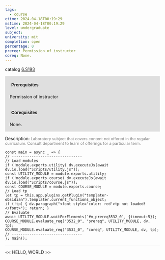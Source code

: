 ```yaml
---
tags:
  - course
ctime: 2024-04-18T00:19:29
mstime: 2024-04-18T00:19:29
level: undergraduate
subject: 
university: mit
completion: open
percentage: 0
prereq: Permission of instructor
coreq: None.
---
```


catalog [6.S193](http://student.mit.edu/catalog/m6e.html#6.S198)

<span style="display: block; padding: 15px; background-color: rgb(100, 100, 100, 0.2);"><font id="m_prereq3532_0" style="display: block; font-family: Arial, sans-serif; font-weight: bold; padding: 5px">Prerequisites</font><br><span id="prereq3532_0">Permission of instructor</span></span>
<span style="display: block; padding: 15px; background-color: rgb(100, 100, 100, 0.2);"><font id="m_coreq3532_0" style="display: block; font-family: Arial, sans-serif; font-weight: bold; padding: 5px">Corequisites</font><br><span id="coreq3532_0">None.</span></span>

<font style="">Description:</font>
<font style="color: grey; font-size: 0.8rem;">Laboratory subject that covers content not offered in the regular curriculum. Consult department to learn of offerings for a particular term.</font>

```dataviewjs
const main = async _ => {
// --------------------------------
// Load modules
if (!module.exports.utility) dv.executeJs(await dv.io.load("Scripts/utility.js"));
const UTILITY_MODULE = module.exports.utility;
if (!module.exports.course) dv.executeJs(await dv.io.load("Scripts/course.js"));
const COURSE_MODULE = module.exports.course;
// Load tp
let tp = this.app.plugins.getPlugin("templater-obsidian").templater.current_functions_object;
if (!tp) { dv.paragraph("<font style='color: red'>tp not loaded!</font>"); return; }
// Evaluate
await UTILITY_MODULE.waitForElements(`#m_prereq3532_0`, {timeout:5});
COURSE_MODULE.evaluate_req("3532_0", "prereq", UTILITY_MODULE, dv, tp);
COURSE_MODULE.evaluate_req("3532_0", "coreq", UTILITY_MODULE, dv, tp);
// --------------------------------
}; main();
```

---

<< HELLO, WORLD >>
